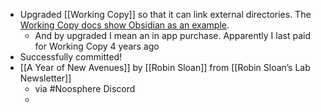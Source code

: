 - Upgraded [[Working Copy]] so that it can link external directories. The [Working Copy docs show Obsidian as an example](https://workingcopy.app/manual/external-repos).
	- And by upgraded I mean an in app purchase. Apparently I last paid for Working Copy 4 years ago
- Successfully committed!
- [[A Year of New Avenues]] by [[Robin Sloan]] from [[Robin Sloan’s Lab Newsletter]]
	- via #Noosphere Discord
	-